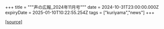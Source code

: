 +++
title = """声の広報_2024年11月号"""
date = 2024-10-31T23:00:00.000Z
expiryDate = 2025-01-10T10:22:55.254Z
tags = ["kuriyama","news"]
+++


[[source]](https://www.town.kuriyama.hokkaido.jp/site/koho/29277.html)
